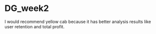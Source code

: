 # DG_week2
I would recommend yellow cab because it has better analysis results like user retention and total profit.
